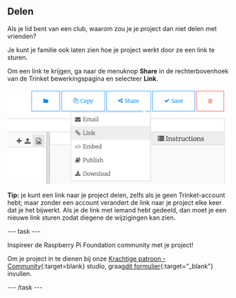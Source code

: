 ## Delen

Als je lid bent van een club, waarom zou je je project dan niet delen met vrienden?

Je kunt je familie ook laten zien hoe je project werkt door ze een link te sturen.

Om een link te krijgen, ga naar de menuknop **Share** in de rechterbovenhoek van de Trinket bewerkingspagina en selecteer **Link**.

![De menuknop 'Delen', met 'Link' gemarkeerd.](images/share-button.png)

**Tip:** je kunt een link naar je project delen, zelfs als je geen Trinket-account hebt; maar zonder een account verandert de link naar je project elke keer dat je het bijwerkt. Als je de link met iemand hebt gedeeld, dan moet je een nieuwe link sturen zodat diegene de wijzigingen kan zien.

--- task ---

Inspireer de Raspberry Pi Foundation community met je project!

Om je project in te dienen bij onze [Krachtige patroon - Community](https://wke.lt/w/s/yyNPQT){:target=blank} studio, graag[dit formulier](https://form.raspberrypi.org/f/community-project-submissions){:target="_blank"} invullen.

--- /task ---
